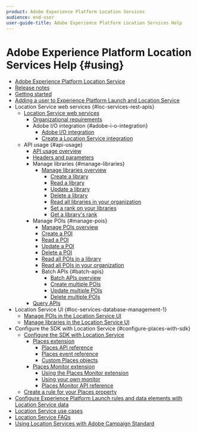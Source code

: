 ```yaml
---
product: Adobe Experience Platform Location Services
audience: end-user
user-guide-title: Adobe Experience Platform Location Services Help
---
```


# Adobe Experience Platform Location Services Help {#using}

+ [Adobe Experience Platform Location Service](home.md)
+ [Release notes](release-notes.md)
+ [Getting started](getting-started.md)
+ [Adding a user to Experience Platform Launch and Location Service](adding-a-user-to-launch-loc-services.md)
+ Location Service web services {#loc-services-rest-apis}
  + [Location Service web services](loc-services-rest-apis/loc-services-web-services.md)
    + [Organizational requirements](loc-services-rest-apis/organizational-requirements.md)
    + Adobe I/O integration {#adobe-i-o-integration}
      + [Adobe I/O integration](loc-services-rest-apis/adobe-i-o-integration/adobe-i-o-integration.md)
      + [Create a Location Service integration](loc-services-rest-apis/adobe-i-o-integration/create-a-loc-services-integration.md)
  + API usage {#api-usage}
    + [API usage overview](loc-services-rest-apis/api-usage/api-usage.md)
    + [Headers and parameters](loc-services-rest-apis/api-usage/headers-and-parameters.md)
    + Manage libraries {#manage-libraries}
      + [Manage libraries overview](loc-services-rest-apis/api-usage/manage-libraries/manage-libraries.md)
        + [Create a library](loc-services-rest-apis/api-usage/manage-libraries/create-a-library.md)
        + [Read a library](loc-services-rest-apis/api-usage/manage-libraries/read-a-library.md)
        + [Update a library](loc-services-rest-apis/api-usage/manage-libraries/update-a-library.md)
        + [Delete a library](loc-services-rest-apis/api-usage/manage-libraries/delete-a-library.md)
        + [Read all libraries in your organization](loc-services-rest-apis/api-usage/manage-libraries/read-all-libraries-in-your-organization.md)
        + [Set a rank on your libraries](loc-services-rest-apis/api-usage/manage-libraries/set-a-ran-on-your-libraries.md)
        + [Get a library's rank](loc-services-rest-apis/api-usage/manage-libraries/get-a-librarys-rank.md)
    + Manage POIs {#manage-pois}
      + [Manage POIs overview](loc-services-rest-apis/api-usage/manage-pois/manage-pois.md)
      + [Create a POI](loc-services-rest-apis/api-usage/manage-pois/create-a-poi.md)
      + [Read a POI](loc-services-rest-apis/api-usage/manage-pois/read-a-poi.md)
      + [Update a POI](loc-services-rest-apis/api-usage/manage-pois/update-a-poi.md)
      + [Delete a POI](loc-services-rest-apis/api-usage/manage-pois/delete-a-poi.md)
      + [Read all POIs in a library](loc-services-rest-apis/api-usage/manage-pois/read-all-pois-in-a-library.md)
      + [Read all POIs in your organization](loc-services-rest-apis/api-usage/manage-pois/read-all-pois-in-your-organization.md)
      + Batch APIs {#batch-apis}
        + [Batch APIs overview](loc-services-rest-apis/api-usage/manage-pois/batch-apis/batch-apis.md)
        + [Create multiple POIs](loc-servicess-rest-apis/api-usage/manage-pois/create-multiple-pois.md)
        + [Update multiple POIs](loc-services-rest-apis/api-usage/manage-pois/batch-apis/update-multiple-pois.md)
        + [Delete multiple POIs](loc-services-rest-apis/api-usage/manage-pois/batch-apis/update-multiple-pois.md)
    + [Query APIs](loc-services-rest-apis/api-usage/query-apis.md)
+ Location Service UI {#loc-services-database-management-1}
  + [Manage POIs in the Location Service UI](loc-services-database-management-1/managing-pois-in-the-loc-servicess-ui.md)
  + [Manage libraries in the Location Service UI](loc-services-database-management-1/manage-libraries-in-the-loc-services-ui.md)
+ Configure the SDK with Location Service {#configure-places-with-sdk}
  + [Configure the SDK with Location Service](configure-places-in-the-sdk.md)
    + [Places extension](configure-places-in-the-sdk/places-extension.md)
      + [Places API reference](configure-places-in-the-sdk/places-extension/places-api-reference.md)
      + [Places event reference](configure-places-in-the-sdk/places-extension/places-event-ref.md)
      + [Custom Places objects](configure-places-in-the-sdk/places-extension/cust-places-objects.md)
    + [Places Monitor extension](configure-places-in-the-sdk/places-monitor-extension.md)
      + [Using the Places Monitor extension](configure-places-in-the-sdk/places-monitor-extension/using-places-monitor-extension.md)
      + [Using your own monitor](configure-places-in-the-sdk/places-monitor-extension/using-your-own-monitor.md)
      + [Places Monitor API reference](configure-places-in-the-sdk/places-monitor-extension/places-monitor-api-reference.md)
  + [Create a rule for your Places property](configure-places-in-the-sdk/create-rule-places-property.md)
+ [Configure Experience Platform Launch rules and data elements with Location Service data](rules-data-elements-loc-services-data.md)
+ [Location Service use cases](loc-services-use-cases.md)
+ [Location Service FAQs](loc-services-faqs.md)
+ [Using Location Services with Adobe Campaign Standard](using-loc-services-with-acs.md)
